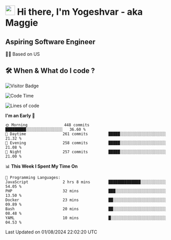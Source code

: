 <h1><img src="https://emojis.slackmojis.com/emojis/images/1531849430/4246/blob-sunglasses.gif?1531849430" width="30"/> Hi there, I'm Yogeshvar - aka Maggie</h1>

## Aspiring Software Engineer
🏂🏻  Based on US 

## 🛠 When & What do I code ?  

![Visitor Badge](https://visitor-badge.feriirawann.repl.co?username=yogeshvar&repo=yogeshvar&label=Visitors&style=plastic&color=%23457BFF&contentType=svg)

<!--START_SECTION:waka-->
![Code Time](http://img.shields.io/badge/Code%20Time-2%2C918%20hrs%2010%20mins-blue)

![Lines of code](https://img.shields.io/badge/From%20Hello%20World%20I%27ve%20Written-4.1%20million%20lines%20of%20code-blue)

**I'm an Early 🐤** 

```text
🌞 Morning                448 commits         █████████░░░░░░░░░░░░░░░░   36.60 % 
🌆 Daytime                261 commits         █████░░░░░░░░░░░░░░░░░░░░   21.32 % 
🌃 Evening                258 commits         █████░░░░░░░░░░░░░░░░░░░░   21.08 % 
🌙 Night                  257 commits         █████░░░░░░░░░░░░░░░░░░░░   21.00 % 
```


📊 **This Week I Spent My Time On** 

```text
💬 Programming Languages: 
JavaScript               2 hrs 8 mins        ██████████████░░░░░░░░░░░   54.05 % 
PHP                      32 mins             ███░░░░░░░░░░░░░░░░░░░░░░   13.50 % 
Docker                   23 mins             ██░░░░░░░░░░░░░░░░░░░░░░░   09.89 % 
Bash                     20 mins             ██░░░░░░░░░░░░░░░░░░░░░░░   08.48 % 
YAML                     10 mins             █░░░░░░░░░░░░░░░░░░░░░░░░   04.53 % 
```


 Last Updated on 01/08/2024 22:02:20 UTC
<!--END_SECTION:waka-->
